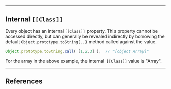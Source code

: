 #



***
## Internal `[[Class]]`
Every object has an internal `[[Class]]` property. This property cannot be
accessed directly, but can generally be revealed indirectly by borrowing the
default `Object.prototype.toString(..)` method called against the value.
```js
Object.prototype.toString.call( [1,2,3] );	// "[object Array]"
```
For the array in the above example, the internal` [[Class]]` value is "Array".


***
## References
